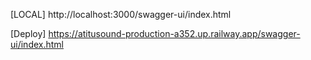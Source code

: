 [LOCAL]
http://localhost:3000/swagger-ui/index.html

[Deploy]
https://atitusound-production-a352.up.railway.app/swagger-ui/index.html